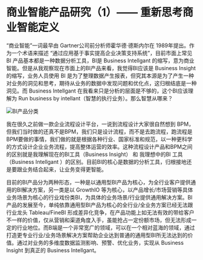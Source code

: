# 商业智能产品研究（1）—— 重新思考商业智能定义

“商业智能”一词最早由 Gartner公司前分析师霍华德·德斯内尔在 1989年提出。作为一个术语来描述 “通过应用基于事实提高企业决策支持系统”，目前市面上常见 BI 产品基本都是一种数据分析工具，BI是 Business Intellgant 的缩写，意为商业智能。但是从我观察现在市面上的BI产品来看，我觉得BI应该是 Business Insight 的缩写，业务人员使用 BI 是为了整理数据产生报表，但究其本源是为了产生一种对业务的洞见和思考，期待从业务的数据中发现问题和优化点，这归根结底是一种洞见。而 Business Intellgant 在我看来只是分析的层面是不够的，这个BI应该理解为 Run business by intellant（智慧的执行业务）。那么智慧从哪来？

![BI产品分类](http://note.youdao.com/yws/res/23738/WEBRESOURCE75d2cd8ab073d6f17aeda6353f8cb59c)

我在很久之前做一款企业流程设计平台，一说到流程设计大家很自然想到 BPM，但我们当时做的还真不是BPM，我们只是设计流程，而不是去跑流程，跑流程是BPM要做的事情，我们做的就是根据各种行业、国家标准和规范，以一种更科学的方式设计企业业务流程，提高整体运营的效率。这种流程设计产品和BPM之间的区别就是我理解现在的BI工具（Business Insight） 和 我理想中的BI 工具 （Business Intellgant ）的区别。目前BI的核心是数据的分析工具，归根接地还是要跟业务结合起来，让业务变得更智能。

目前的BI产品分为两种形态，一种是以通用型BI产品为核心，为全行业客户提供通用的BI解决方案，另一类是以 GrowthIO 等为核心，以产品增长/市场营销等具体业务场景为核心的行业戏份类BI，为具体的业务场景/行业提供通用解决方案。BI产品的发展至今，单纯依靠通用型BI产品为核心的全行业/全业务方案已经无法跟行业龙头 Tableau/FineBI 形成差异化竞争，在产品功能上如无法有效的带给客户不一样的价值，仅从营销和渠道角度入手，虽能抢占一定份额市场，但无法形成一定的行业地位。而B端是一个非常宽广的领域，可以在一个相对蓝海的领域，通过打造更专业行业/业务场景解决方案帮助企业达到普通的通用型BI所无法达到的价值。通过对业务的多维度数据监测影响、预警、优化业务，实现从 Business Insight 到真正的 Business Intellgant。
